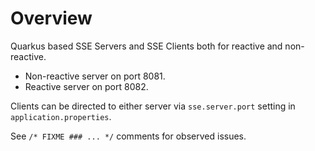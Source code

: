 # Overview

Quarkus based SSE Servers and SSE Clients both for reactive and non-reactive.

- Non-reactive server on port 8081.
- Reactive server on port 8082.

Clients can be directed to either server via `sse.server.port` setting in `application.properties`.

See `/* FIXME ### ... */` comments for observed issues.

